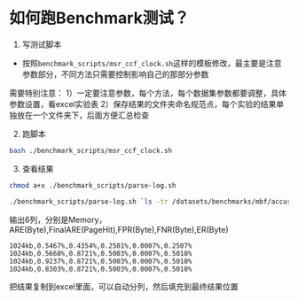 # 如何跑Benchmark测试？
1. 写测试脚本
- 按照`benchmark_scripts/msr_ccf_clock.sh`这样的模板修改，最主要是注意参数部分，不同方法只需要控制影响自己的那部分参数

需要特别注意：
1）一定要注意参数，每个方法，每个数据集参数都要调整，具体参数设置，看excel实验表
2）保存结果的文件夹命名规范点，每个实验的结果单独放在一个文件夹下，后面方便汇总检查

2. 跑脚本

```bash
bash ./benchmark_scripts/msr_ccf_clock.sh
```

3. 查看结果

```bash
chmod a+x ./benchmark_scripts/parse-log.sh

./benchmark_scripts/parse-log.sh `ls -tr /datasets/benchmarks/mbf/accuracy/twitter/*.log`
```

输出6列，分别是Memory，ARE(Byte),FinalARE(PageHit),FPR(Byte),FNR(Byte),ER(Byte)
```csv
1024kb,0.5467%,0.4354%,0.2501%,0.0007%,0.2507%
1024kb,0.5668%,0.8721%,0.5003%,0.0007%,0.5010%
1024kb,0.9237%,0.8721%,0.5003%,0.0007%,0.5010%
1024kb,0.8303%,0.8721%,0.5003%,0.0007%,0.5010%
```

把结果复制到excel里面，可以自动分列，然后填充到最终结果位置
